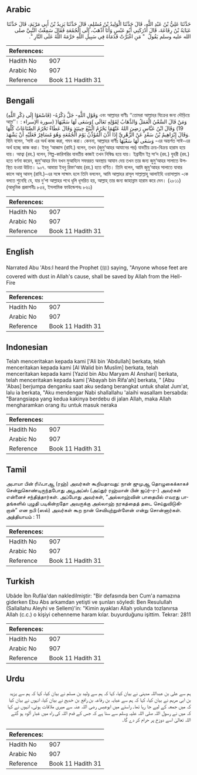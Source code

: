## Arabic


<div dir="rtl" lang="ar" style={{fontSize:'larger',backgroundColor:'#f8f9fa',padding:20}}>
حَدَّثَنَا عَلِيُّ بْنُ عَبْدِ اللَّهِ، قَالَ حَدَّثَنَا الْوَلِيدُ بْنُ مُسْلِمٍ، قَالَ حَدَّثَنَا يَزِيدُ بْنُ أَبِي مَرْيَمَ، قَالَ حَدَّثَنَا عَبَايَةُ بْنُ رِفَاعَةَ، قَالَ أَدْرَكَنِي أَبُو عَبْسٍ وَأَنَا أَذْهَبُ، إِلَى الْجُمُعَةِ فَقَالَ سَمِعْتُ النَّبِيَّ صلى الله عليه وسلم يَقُولُ ‏ "‏ مَنِ اغْبَرَّتْ قَدَمَاهُ فِي سَبِيلِ اللَّهِ حَرَّمَهُ اللَّهُ عَلَى النَّارِ ‏"‏‏.‏
</div>
<div style={{backgroundColor:'#f8f9fa',padding:20, marginBottom: 10}}><table> <thead> <tr> <th>References:</th> <th></th> </tr> </thead> <tbody><tr><td>Hadith No</td><td>907</td></tr><tr><td>Arabic No</td><td>907</td></tr><tr><td>Reference</td><td>Book 11 Hadith 31</td></tr></tbody></table></div>

## Bengali


<div dir="ltr" lang="bn" style={{fontSize:'larger',backgroundColor:'#f8f9fa',padding:20}}>
وَقَوْلِ اللَّهِ- جَلَّ ذِكْرُهُ- (فَاسْعَوْا إِلَى ذِكْرِ اللَّهِ) এবং আল্লাহর বাণীঃ ‘‘তোমরা আল্লাহর যিক্রের জন্য দৌড়িয়ে আস’’। وَمَنْ قَالَ السَّعْيُ الْعَمَلُ وَالذَّهَابُ لِقَوْلِهِ تَعَالَى )وَسَعَى لَهَا سَعْيَهَا( (سورة الإسراء : 19) وَقَالَ ابْنُ عَبَّاسٍ رَضِيَ اللهُ عَنْهُمَا يَحْرُمُ الْبَيْعُ حِينَئِذٍ وَقَالَ عَطَاءٌ تَحْرُمُ الصِّنَاعَاتُ كُلُّهَا وَقَالَ إِبْرَاهِيمُ بْنُ سَعْدٍ عَنْ الزُّهْرِيِّ إِذَا أَذَّنَ الْمُؤَذِّنُ يَوْمَ الْجُمُعَةِ وَهُوَ مُسَافِرٌ فَعَلَيْهِ أَنْ يَشْهَدَ. যিনি বলেন, ‘সাঈ এর অর্থ কাজ করা, গমন করা। কেননা, আল্লাহর বাণীঃ وَسَعَى لَهَا سَعْيَهَا -এর অন্তর্গত সাঈ-এর অর্থ হচ্ছে কাজ করা। ইবনু ‘আব্বাস (রাযি.) বলেন, তখন (জুমু‘আহর আযানের পর) যাবতীয় ক্রয়-বিক্রয় হারাম হয়ে যায়। আত্বা (রহ.) বলেন, শিল্প-কারিগরির যাবতীয় কাজই তখন নিষিদ্ধ হয়ে যায়। ইব্রাহীম ইব্ন সা‘দ (রহ.) যুহরী (রহ.) হতে বর্ণনা করেন, জুমু‘আহর দিন যখন মুআয্যিন সফররত অবস্থায় আযান দেয় তখন তার জন্য জুমু‘আহর সালাতে উপস্থিত হওয়া উচিত। ৯০৭. আবায়া ইবনু রিফা‘আহ (রহ.) হতে বর্ণিত। তিনি বলেন, আমি জুমু‘আহর সালাতে যাবার কালে আবূ আবস্ (রাযি.)-এর সঙ্গে সাক্ষাৎ হলে তিনি বললেন, আমি আল্লাহর রাসূল সাল্লাল্লাহু আলাইহি ওয়াসাল্লাম -কে বলতে শুনেছি যে, যার দু’পা আল্লাহর পথে ধূলি ধূসরিত হয়, আল্লাহ্ তার জন্য জাহান্নাম হারাম করে দেন। (২৮১১) (আধুনিক প্রকাশনীঃ ৮৫৪, ইসলামিক ফাউন্ডেশনঃ ৮৬১)
</div>
<div style={{backgroundColor:'#f8f9fa',padding:20, marginBottom: 10}}><table> <thead> <tr> <th>References:</th> <th></th> </tr> </thead> <tbody><tr><td>Hadith No</td><td>907</td></tr><tr><td>Arabic No</td><td>907</td></tr><tr><td>Reference</td><td>Book 11 Hadith 31</td></tr></tbody></table></div>

## English


<div dir="ltr" lang="en" style={{fontSize:'larger',backgroundColor:'#f8f9fa',padding:20}}>
Narrated Abu 'Abs:I heard the Prophet (ﷺ) saying, "Anyone whose feet are covered with dust in Allah's cause, shall be saved by Allah from the Hell-Fire
</div>
<div style={{backgroundColor:'#f8f9fa',padding:20, marginBottom: 10}}><table> <thead> <tr> <th>References:</th> <th></th> </tr> </thead> <tbody><tr><td>Hadith No</td><td>907</td></tr><tr><td>Arabic No</td><td>907</td></tr><tr><td>Reference</td><td>Book 11 Hadith 31</td></tr></tbody></table></div>

## Indonesian


<div dir="ltr" lang="id" style={{fontSize:'larger',backgroundColor:'#f8f9fa',padding:20}}>
Telah menceritakan kepada kami ['Ali bin 'Abdullah] berkata, telah menceritakan kepada kami [Al Walid bin Muslim] berkata, telah menceritakan kepada kami [Yazid bin Abu Maryam Al Anshari] berkata, telah menceritakan kepada kami ['Abayah bin Rifa'ah] berkata, " [Abu 'Abas] berjumpa denganku saat aku sedang berangkat untuk shalat Jum'at, lalu ia berkata, "Aku mendengar Nabi shallallahu 'alaihi wasallam bersabda: "Barangsiapa yang kedua kakinya berdebu di jalan Allah, maka Allah mengharamkan orang itu untuk masuk neraka
</div>
<div style={{backgroundColor:'#f8f9fa',padding:20, marginBottom: 10}}><table> <thead> <tr> <th>References:</th> <th></th> </tr> </thead> <tbody><tr><td>Hadith No</td><td>907</td></tr><tr><td>Arabic No</td><td>907</td></tr><tr><td>Reference</td><td>Book 11 Hadith 31</td></tr></tbody></table></div>

## Tamil


<div dir="ltr" lang="ta" style={{fontSize:'larger',backgroundColor:'#f8f9fa',padding:20}}>
அபாயா பின் ரிஃபாஆ (ரஹ்) அவர்கள் கூறியதாவது: நான் ஜுமுஆ தொழுகைக்காகச் சென்றுகொண்டிருந்தபோது அபூஅப்ஸ் (அப்துர் ரஹ்மான் பின் ஜப்ர்-ர-) அவர்கள் என்னைச் சந்தித்தார்கள். அப்போது அவர்கள், “அல்லாஹ்வின் பாதையில் எவரது பாதங்களில் புழுதி படிகின்றதோ அவருக்கு அல்லாஹ் நரகத்தைத் தடை செய்துவிடுகிறான்” என நபி (ஸல்) அவர்கள் கூற நான் செவியுற்றுள்ளேன் என்று சொன்னார்கள். அத்தியாயம் : 11
</div>
<div style={{backgroundColor:'#f8f9fa',padding:20, marginBottom: 10}}><table> <thead> <tr> <th>References:</th> <th></th> </tr> </thead> <tbody><tr><td>Hadith No</td><td>907</td></tr><tr><td>Arabic No</td><td>907</td></tr><tr><td>Reference</td><td>Book 11 Hadith 31</td></tr></tbody></table></div>

## Turkish


<div dir="ltr" lang="tr" style={{fontSize:'larger',backgroundColor:'#f8f9fa',padding:20}}>
Ubâde İbn Rufâa'dan nakledilmiştir: "Bir defasında ben Cum'a namazına giderken Ebu Abs arkamdan yetişti ve şunları söyledi: Ben Resulullah (Sallallahu Aleyhi ve Sellem)'in: "Kimin ayakları Allah yolunda tozlanırsa Allah (c.c.) o kişiyi cehenneme haram kılar. buyurduğunu işittim. Tekrar: 2811
</div>
<div style={{backgroundColor:'#f8f9fa',padding:20, marginBottom: 10}}><table> <thead> <tr> <th>References:</th> <th></th> </tr> </thead> <tbody><tr><td>Hadith No</td><td>907</td></tr><tr><td>Arabic No</td><td>907</td></tr><tr><td>Reference</td><td>Book 11 Hadith 31</td></tr></tbody></table></div>

## Urdu


<div dir="rtl" lang="ur" style={{fontSize:'larger',backgroundColor:'#f8f9fa',padding:20}}>
ہم سے علی بن عبداللہ مدینی نے بیان کیا، کہا کہ ہم سے ولید بن مسلم نے بیان کیا، کہا کہ ہم سے یزید بن ابی مریم نے بیان کیا، کہا کہ ہم سے عبایہ بن رفاعہ بن رافع بن خدیج نے بیان کیا، انہوں نے بیان کیا کہ میں جمعہ کے لیے جا رہا تھا۔ راستے میں ابوعبس رضی اللہ عنہ سے میری ملاقات ہوئی، انہوں نے کہا کہ میں نے رسول اللہ صلی اللہ علیہ وسلم سے سنا ہے کہ جس کے قدم اللہ کی راہ میں غبار آلود ہو گئے اللہ تعالیٰ اسے دوزخ پر حرام کر دے گا۔
</div>
<div style={{backgroundColor:'#f8f9fa',padding:20, marginBottom: 10}}><table> <thead> <tr> <th>References:</th> <th></th> </tr> </thead> <tbody><tr><td>Hadith No</td><td>907</td></tr><tr><td>Arabic No</td><td>907</td></tr><tr><td>Reference</td><td>Book 11 Hadith 31</td></tr></tbody></table></div>